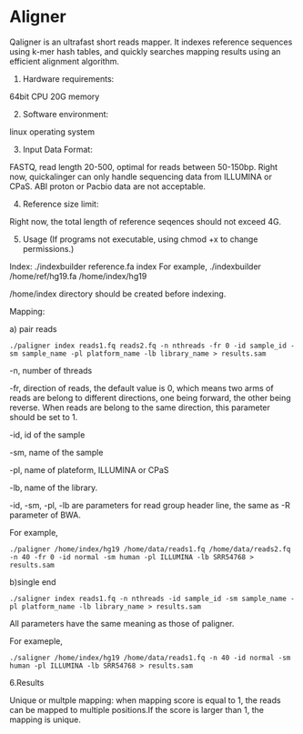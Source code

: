 # Aligner

Qaligner is an ultrafast short reads mapper. It indexes reference sequences using k-mer hash tables, and quickly searches mapping results using an efficient alignment algorithm. 

1. Hardware requirements:

64bit CPU
20G memory

2. Software environment:

linux operating system

3. Input Data Format:

FASTQ, read length 20-500, optimal for reads between 50-150bp. Right now, quickalinger can only handle sequencing data from ILLUMINA or CPaS. ABI proton or Pacbio data are not acceptable. 

4. Reference size limit:

Right now, the total length of reference seqences should not exceed 4G. 

5. Usage (If programs not executable, using chmod +x to change permissions.)

Index:
	./indexbuilder	reference.fa index 
For example,
	 ./indexbuilder /home/ref/hg19.fa /home/index/hg19

/home/index directory should be created before indexing.

Mapping:

a) pair reads 

	./paligner index reads1.fq reads2.fq -n nthreads -fr 0 -id sample_id -sm sample_name -pl platform_name -lb library_name > results.sam

-n, number of threads

-fr, direction of reads, the default value is 0, which means two arms of reads are belong to different directions, one being forward, the other being reverse. When reads are belong to the same direction, this parameter should be set to 1.

-id, id of the sample

-sm, name of the sample

-pl, name of plateform, ILLUMINA or CPaS

-lb, name of the library.

-id, -sm, -pl, -lb are parameters for read group header line, the same as -R parameter of BWA.

For example,

	./paligner /home/index/hg19 /home/data/reads1.fq /home/data/reads2.fq -n 40 -fr 0 -id normal -sm human -pl ILLUMINA -lb SRR54768 > results.sam

b)single end

	./saligner index reads1.fq -n nthreads -id sample_id -sm sample_name -pl platform_name -lb library_name > results.sam

All parameters have the same meaning as those of paligner. 

For exameple,

	./saligner /home/index/hg19 /home/data/reads1.fq -n 40 -id normal -sm human -pl ILLUMINA -lb SRR54768 > results.sam

6.Results 

Unique or multple mapping: when mapping score is equal to 1, the reads can be mapped to multiple positions.If the score is larger than 1, the mapping is unique.
